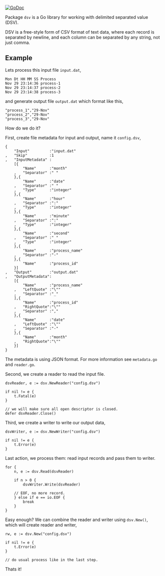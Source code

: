 [![GoDoc](https://godoc.org/github.com/shuLhan/dsv?status.svg)](https://godoc.org/github.com/shuLhan/dsv)

Package `dsv` is a Go library for working with delimited separated value (DSV).

DSV is a free-style form of CSV format of text data, where each record is
separated by newline, and each column can be separated by any string, not just
comma.

## Example

Lets process this input file `input.dat`,

    Mon Dt HH MM SS Process
    Nov 29 23:14:36 process-1
    Nov 29 23:14:37 process-2
    Nov 29 23:14:38 process-3

and generate output file `output.dat` which format like this,

    "process_1","29-Nov"
    "process_2","29-Nov"
    "process_3","29-Nov"

How do we do it?

First, create file metadata for input and output, name it `config.dsv`,

    {
        "Input"         :"input.dat"
    ,   "Skip"          :1
    ,   "InputMetadata" :
        [{
            "Name"      :"month"
        ,   "Separator" :" "
        },{
            "Name"      :"date"
        ,   "Separator" :" "
        ,   "Type"      :"integer"
        },{
            "Name"      :"hour"
        ,   "Separator" :":"
        ,   "Type"      :"integer"
        },{
            "Name"      :"minute"
        ,   "Separator" :":"
        ,   "Type"      :"integer"
        },{
            "Name"      :"second"
        ,   "Separator" :" "
        ,   "Type"      :"integer"
        },{
            "Name"      :"process_name"
        ,   "Separator" :"-"
        },{
            "Name"      :"process_id"
        }]
    ,   "Output"        :"output.dat"
    ,   "OutputMetadata":
        [{
            "Name"      :"process_name"
        ,   "LeftQuote" :"\""
        ,   "Separator" :"_"
        ],{
            "Name"      :"process_id"
        ,   "RightQuote":"\""
        ,   "Separator" :","
        },{
            "Name"      :"date"
        ,   "LeftQuote" :"\""
        ,   "Separator" :"-"
        },{
            "Name"      :"month"
        ,   "RightQuote":"\""
        }]
    }

The metadata is using JSON format. For more information see `metadata.go`
and `reader.go`.

Second, we create a reader to read the input file.

    dsvReader, e := dsv.NewReader("config.dsv")

    if nil != e {
        t.Fatal(e)
    }

    // we will make sure all open descriptor is closed.
    defer dsvReader.Close()

Third, we create a writer to write our output data,

    dsvWriter, e := dsv.NewWriter("config.dsv")

    if nil != e {
        t.Error(e)
    }

Last action, we process them: read input records and pass them to writer.

    for {
        n, e := dsv.Read(dsvReader)

        if n > 0 {
            dsvWriter.Write(dsvReader)

        // EOF, no more record.
        } else if e == io.EOF {
            break
        }
    }

Easy enough? We can combine the reader and writer using `dsv.New()`, which will
create reader and writer,

    rw, e := dsv.New("config.dsv")

    if nil != e {
        t.Error(e)
    }

    // do usual process like in the last step.

Thats it!
